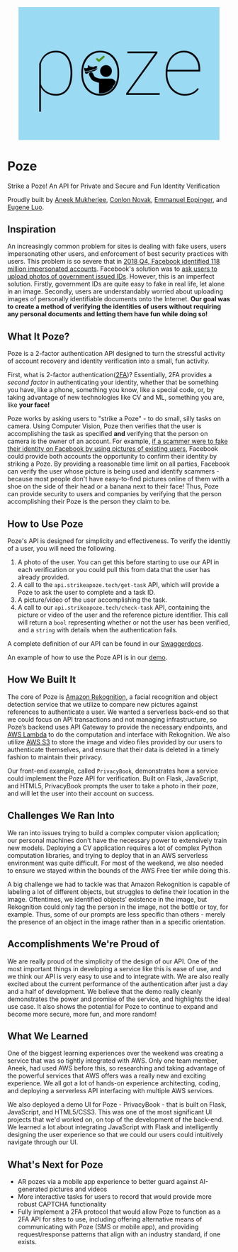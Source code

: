 <p align="center">
  <img src="https://github.com/eppingere/pennapps-xx/raw/master/img/poze.png" width="454" />
</p>

# Poze
Strike a Poze! An API for Private and Secure and Fun Identity Verification

Proudly built by [Aneek Mukherjee](https://aneekm.com), [Conlon Novak](https://conlonnovak.com), [Emmanuel Eppinger](https://eppi.ng), and [Eugene Luo](https://eyluo.github.io).

## Inspiration
An increasingly common problem for sites is dealing with fake users, users impersonating other users, and enforcement of best security practices with users. This problem is so severe that in [2018 Q4, Facebook identified 118 million impersonated accounts](https://www.nytimes.com/2019/01/30/technology/facebook-fake-accounts.html). Facebook's solution was to [ask users to upload photos of government issued IDs](https://kmph.com/news/local/facebook-is-asking-people-to-submit-their-ids-to-prove-their-accounts-are-real). However, this is an imperfect solution. Firstly, government IDs are quite easy to fake in real life, let alone in an image. Secondly, users are understandably worried about uploading images of personally identifiable documents onto the Internet. **Our goal was to create a method of verifying the identities of users without requiring any personal documents and letting them have fun while doing so!**

## What It Poze?
Poze is a 2-factor authentication API designed to turn the stressful activity of account recovery and identity verification into a small, fun activity. 


First, what is 2-factor authentication([2FA](https://authy.com/what-is-2fa/))? Essentially, 2FA provides a _second factor_ in authenticating your identity, whether that be something you have, like a phone, something you know, like a special code, or, by taking advantage of new technologies like CV and ML, something you are, like **your face!**


Poze works by asking users to "strike a Poze" - to do small, silly tasks on camera. Using Computer Vision, Poze then verifies that the user is accomplishing the task as specified **and** verifying that the person on camera is the owner of an account. For example, [if a scammer were to fake their identity on Facebook by using pictures of existing users](https://www.nytimes.com/2019/07/28/technology/facebook-military-scam.html), Facebook could provide both accounts the opportunity to confirm their identity by striking a Poze. By providing a reasonable time limit on all parties, Facebook can verify the user whose picture is being used and identify scammers - because most people don't have easy-to-find pictures online of them with a shoe on the side of their head or a banana next to their face! Thus, Poze can provide security to users and companies by verifying that the person accomplishing their Poze is the person they claim to be.

## How to Use Poze
Poze's API is designed for simplicity and effectiveness. To verify the identtiy of a user, you will need the following.

1. A photo of the user. You can get this before starting to use our API in each verification or you could pull this from data that the user has already provided.
2. A call to the `api.strikeapoze.tech/get-task` API, which will provide a Poze to ask the user to complete and a task ID.
3. A picture/video of the user accomplishing the task.
4. A call to our `api.strikeapoze.tech/check-task` API, containing the picture or video of the user and the reference picture identifier. This call will return a `bool` representing whether or not the user has been verified, and a `string` with details when the authentication fails.

A complete definition of our API can be found in our [Swaggerdocs](http://eppi.ng/pennapps-xx/swagger/).

An example of how to use the Poze API is in our [demo](https://github.com/eppingere/pennapps-xx/tree/master/flask_demo_site3).


## How We Built It
The core of Poze is [Amazon Rekognition](https://aws.amazon.com/rekognition/), a facial recognition and object detection service that we utilize to compare new pictures against references to authenticate a user. We wanted a serverless back-end so that we could focus on API transactions and not managing infrastructure, so Poze’s backend uses API Gateway to provide the necessary endpoints, and [AWS Lambda](https://aws.amazon.com/lambda/) to do the computation and interface with Rekognition. We also utilize [AWS S3](https://aws.amazon.com/s3/) to store the image and video files provided by our users to authenticate themselves, and ensure that their data is deleted in a timely fashion to maintain their privacy.

Our front-end example, called `PrivacyBook`, demonstrates how a service could implement the Poze API for verification. Built on Flask, JavaScript, and HTML5, PrivacyBook prompts the user to take a photo in their poze, and will let the user into their account on success.

## Challenges We Ran Into
We ran into issues trying to build a complex computer vision application; our personal machines don't have the necessary power to extensively train new models. Deploying a CV application requires a lot of complex Python computation libraries, and trying to deploy that in an AWS serverless environment was quite difficult. For most of the weekend, we also needed to ensure we stayed within the bounds of the AWS Free tier while doing this. 

A big challenge we had to tackle was that Amazon Rekognition is capable of labeling a lot of different objects, but struggles to define their location in the image. Oftentimes, we identified objects’ existence in the image, but Rekognition could only tag the person in the image, not the bottle or toy, for example. Thus, some of our prompts are less specific than others - merely the presence of an object in the image rather than in a specific orientation. 

## Accomplishments We're Proud of
We are really proud of the simplicity of the design of our API. One of the most important things in developing a service like this is ease of use, and we think our API is very easy to use and to integrate with. We are also really excited about the current performance of the authentication after just a day and a half of development. We believe that the demo really cleanly demonstrates the power and promise of the service, and highlights the ideal use case. It also shows the potential for Poze to continue to expand and become more secure, more fun, and more random!

## What We Learned
One of the biggest learning experiences over the weekend was creating a service that was so tightly integrated with AWS. Only one team member, Aneek, had used AWS before this, so researching and taking advantage of the powerful services that AWS offers was a really new and exciting experience. We all got a lot of hands-on experience architecting, coding, and deploying a serverless API interfacing with multiple AWS services.

We also deployed a demo UI for Poze - PrivacyBook - that is built on Flask, JavaScript, and HTML5/CSS3. This was one of the most significant UI projects that we'd worked on, on top of the development of the back-end. We learned a lot about integrating JavaScript with Flask and intelligently designing the user experience so that we could our users could intuitively navigate through our UI.

## What's Next for Poze
* AR pozes via a mobile app experience to better guard against AI-generated pictures and videos
* More interactive tasks for users to record that would provide more robust CAPTCHA functionality
* Fully implement a 2FA protocol that would allow Poze to function as a 2FA API for sites to use, including offering alternative means of communicating with Poze (SMS or mobile app), and providing request/response patterns that align with an industry standard, if one exists. 
